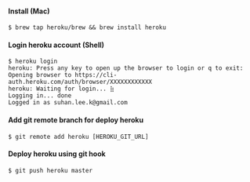 #### Install (Mac)
```
$ brew tap heroku/brew && brew install heroku
```

#### Login heroku account (Shell)
```
$ heroku login
heroku: Press any key to open up the browser to login or q to exit: 
Opening browser to https://cli-auth.heroku.com/auth/browser/XXXXXXXXXXXX
heroku: Waiting for login... ⣷
Logging in... done
Logged in as suhan.lee.k@gmail.com
```

#### Add git remote branch for deploy heroku 
```
$ git remote add heroku [HEROKU_GIT_URL]
```

#### Deploy heroku using git hook
```
$ git push heroku master
```
